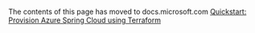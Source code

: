 The contents of this page has moved to docs.microsoft.com [Quickstart: Provision Azure Spring Cloud using Terraform](https://docs.microsoft.com/en-us/azure/spring-cloud/quickstart-deploy-infrastructure-vnet-terraform)